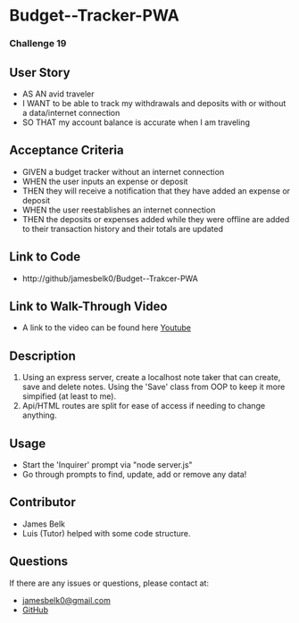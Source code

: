 # Budget--Tracker-PWA
### Challenge 19

## User Story
- AS AN avid traveler
- I WANT to be able to track my withdrawals and deposits with or without a data/internet connection
- SO THAT my account balance is accurate when I am traveling 

## Acceptance Criteria
- GIVEN a budget tracker without an internet connection
- WHEN the user inputs an expense or deposit
- THEN they will receive a notification that they have added an expense or deposit
- WHEN the user reestablishes an internet connection
- THEN the deposits or expenses added while they were offline are added to their transaction history and their totals are updated

## Link to Code
- http://github/jamesbelk0/Budget--Trakcer-PWA

## Link to Walk-Through Video
- A link to the video can be found here [Youtube]()

## Description
1. Using an express server, create a localhost note taker that can create, save and delete notes. Using the 'Save' class from OOP to keep it more simpified (at least to me). 
2. Api/HTML routes are split for ease of access if needing to change anything. 

## Usage
- Start the 'Inquirer' prompt via "node server.js"
- Go through prompts to find, update, add or remove any data! 

## Contributor
- James Belk
- Luis (Tutor) helped with some code structure.

## Questions
If there are any issues or questions, please contact at:
- <jamesbelk0@gmail.com>
- [GitHub](https://github.com/jamesbelk0)